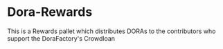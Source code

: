 # Dora-Rewards
This is a Rewards pallet which distributes DORAs to the contributors who support the DoraFactory's Crowdloan
